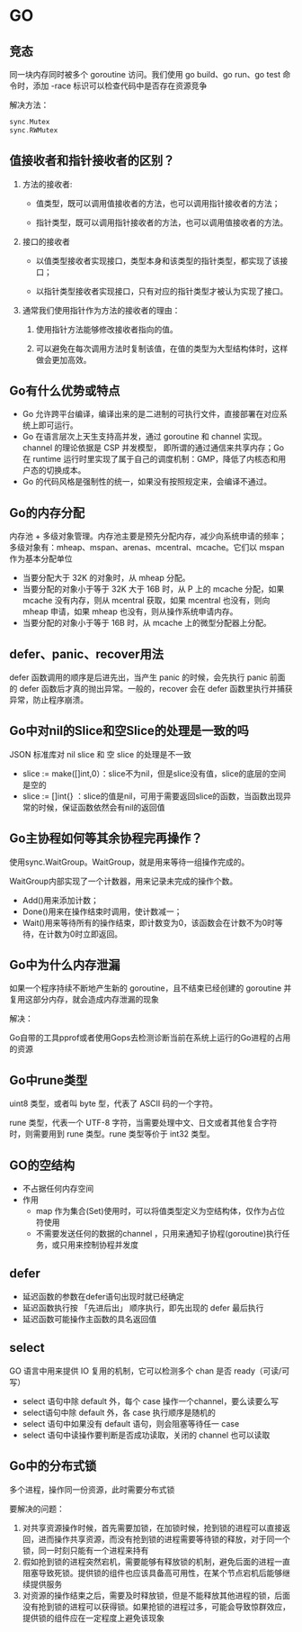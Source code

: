 # GO

## 竞态

同一块内存同时被多个 goroutine 访问。我们使用 go build、go run、go test 命令时，添加 -race 标识可以检查代码中是否存在资源竞争

解决方法：
```go
sync.Mutex
sync.RWMutex
```

## 值接收者和指针接收者的区别？
1. 方法的接收者:

   - 值类型，既可以调用值接收者的方法，也可以调用指针接收者的方法；

   - 指针类型，既可以调用指针接收者的方法，也可以调用值接收者的方法。

2. 接口的接收者

   - 以值类型接收者实现接口，类型本身和该类型的指针类型，都实现了该接口；

   - 以指针类型接收者实现接口，只有对应的指针类型才被认为实现了接口。


3. 通常我们使用指针作为方法的接收者的理由：

   1. 使用指针方法能够修改接收者指向的值。

   2. 可以避免在每次调用方法时复制该值，在值的类型为大型结构体时，这样做会更加高效。


## Go有什么优势或特点
- Go 允许跨平台编译，编译出来的是二进制的可执行文件，直接部署在对应系统上即可运行。
- Go 在语言层次上天生支持高并发，通过 goroutine 和 channel 实现。channel 的理论依据是 CSP 并发模型， 即所谓的通过通信来共享内存；Go 在 runtime 运行时里实现了属于自己的调度机制：GMP，降低了内核态和用户态的切换成本。
- Go 的代码风格是强制性的统一，如果没有按照规定来，会编译不通过。

## Go的内存分配

内存池 + 多级对象管理。内存池主要是预先分配内存，减少向系统申请的频率；多级对象有：mheap、mspan、arenas、mcentral、mcache。它们以 mspan 作为基本分配单位

- 当要分配大于 32K 的对象时，从 mheap 分配。
- 当要分配的对象小于等于 32K 大于 16B 时，从 P 上的 mcache 分配，如果 mcache 没有内存，则从 mcentral 获取，如果 mcentral 也没有，则向 mheap 申请，如果 mheap 也没有，则从操作系统申请内存。
- 当要分配的对象小于等于 16B 时，从 mcache 上的微型分配器上分配。

## defer、panic、recover用法
defer 函数调用的顺序是后进先出，当产生 panic 的时候，会先执行 panic 前面的 defer 函数后才真的抛出异常。一般的，recover 会在 defer 函数里执行并捕获异常，防止程序崩溃。

## Go中对nil的Slice和空Slice的处理是一致的吗

JSON 标准库对 nil slice 和 空 slice 的处理是不一致
- slice := make([]int,0）：slice不为nil，但是slice没有值，slice的底层的空间是空的
- slice := []int{} ：slice的值是nil，可用于需要返回slice的函数，当函数出现异常的时候，保证函数依然会有nil的返回值

## Go主协程如何等其余协程完再操作？

使用sync.WaitGroup。WaitGroup，就是用来等待一组操作完成的。

WaitGroup内部实现了一个计数器，用来记录未完成的操作个数。
- Add()用来添加计数；
- Done()用来在操作结束时调用，使计数减一；
-  Wait()用来等待所有的操作结束，即计数变为0，该函数会在计数不为0时等待，在计数为0时立即返回。

## Go中为什么内存泄漏

如果一个程序持续不断地产生新的 goroutine，且不结束已经创建的 goroutine 并复用这部分内存，就会造成内存泄漏的现象

解决：

Go自带的工具pprof或者使用Gops去检测诊断当前在系统上运行的Go进程的占用的资源


## Go中rune类型


uint8 类型，或者叫 byte 型，代表了 ASCII 码的一个字符。


rune 类型，代表一个 UTF-8 字符，当需要处理中文、日文或者其他复合字符时，则需要用到 rune 类型。rune 类型等价于 int32 类型。


## GO的空结构

- 不占据任何内存空间
- 作用
  - map 作为集合(Set)使用时，可以将值类型定义为空结构体，仅作为占位符使用
  - 不需要发送任何的数据的channel ，只用来通知子协程(goroutine)执行任务，或只用来控制协程并发度


## defer

- 延迟函数的参数在defer语句出现时就已经确定
- 延迟函数执行按 「先进后出」 顺序执行，即先出现的 defer 最后执行
- 延迟函数可能操作主函数的具名返回值

## select

GO 语言中用来提供 IO 复用的机制，它可以检测多个 chan 是否 ready（可读/可写）

- select 语句中除 default 外，每个 case 操作一个channel，要么读要么写
- select语句中除 default 外，各 case 执行顺序是随机的
- select 语句中如果没有 default 语句，则会阻塞等待任一 case
- select 语句中读操作要判断是否成功读取，关闭的 channel 也可以读取


## Go中的分布式锁

多个进程，操作同一份资源，此时需要分布式锁

要解决的问题：

1. 对共享资源操作时候，首先需要加锁，在加锁时候，抢到锁的进程可以直接返回，进而操作共享资源，而没有抢到锁的进程需要等待锁的释放，对于同一个锁，同一时刻只能有一个进程来持有
2. 假如抢到锁的进程突然宕机，需要能够有释放锁的机制，避免后面的进程一直阻塞导致死锁。提供锁的组件也应该具备高可用性，在某个节点宕机后能够继续提供服务
3. 对资源的操作结束之后，需要及时释放锁，但是不能释放其他进程的锁，后面没有抢到锁的进程可以获得锁。如果抢锁的进程过多，可能会导致惊群效应，提供锁的组件应在一定程度上避免该现象

